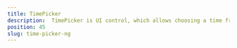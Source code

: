 ```yaml
---
title: TimePicker
description:  TimePicker is UI control, which allows choosing a time from a ready-to-use dialog. The time for the component can be set or get via its corresponding section of the control(for hour, minutes and AM/PM). In the example is demonstrated, how to set up, time range via its minHour and maxHour properties.
position: 45
slug: time-picker-ng
---
```

